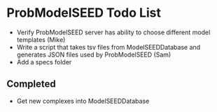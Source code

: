 ProbModelSEED Todo List
=======================

* Verify ProbModelSEED server has ability to choose different model templates (Mike)
* Write a script that takes tsv files from ModelSEEDDatabase and generates JSON files used by ProbModelSEED (Sam)
* Add a specs folder

Completed
---------

* Get new complexes into ModelSEEDDatabase 